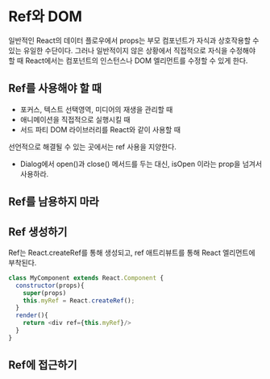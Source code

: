 # Ref와 DOM

일반적인 React의 데이터 플로우에서 props는 부모 컴포넌트가 자식과 상호작용할 수 있는 유일한 수단이다.
그러나 일반적이지 않은 상황에서 직접적으로 자식을 수정해야 할 때 React에서는 컴포넌트의 인스턴스나 DOM 엘리먼트를 수정할 수 있게 한다.

## Ref를 사용해야 할 때

- 포커스, 텍스트 선택영역, 미디어의 재생을 관리할 때
- 애니메이션을 직접적으로 실행시킬 때
- 서드 파티 DOM 라이브러리를 React와 같이 사용할 때

선언적으로 해결될 수 있는 곳에서는 ref 사용을 지양한다.
 - Dialog에서 open()과 close() 메서드를 두는 대신, isOpen 이라는 prop을 넘겨서 사용하라.

## Ref를 남용하지 마라

## Ref 생성하기

Ref는 React.createRef를 통해 생성되고, ref 애트리뷰트를 통해 React 엘리먼트에 부착된다.

```javascript
class MyComponent extends React.Component {
  constructor(props){
    super(props)
    this.myRef = React.createRef();
  }
  render(){
    return <div ref={this.myRef}/>
  }
}
```

## Ref에 접근하기